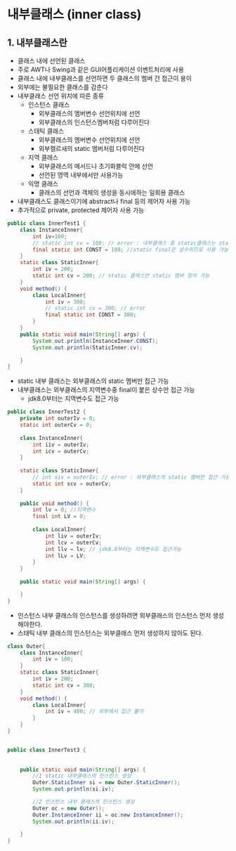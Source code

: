 
# 내부클래스 (inner class)
## 1. 내부클래스란
- 클래스 내에 선언된 클래스
- 주로 AWT나 Swing과 같은 GUI어플리케이션 이벤트처리에 사용
- 클래스 내에 내부클래스를 선언하면 두 클래스의 멤버 간 접근이 용이
- 외부에는 불필요한 클래스를 감춘다
- 내부클래스 선언 위치에 따른 종류
  - 인스턴스 클래스
    - 외부클래스의 멤버변수 선언위치에 선언
    - 외부클래스의 인스턴스멤버처럼 다루어진다
  - 스태틱 클래스
    - 외부클래스의 멤버변수 선언위치에 선언
    - 외부캘르새의 static 멤버처럼 다루어진다
  - 지역 클래스
    - 외부클래스의 메서드나 초기화블럭 안에 선언
    - 선언된 영역 내부에서만 사용가능
  - 익명 클래스
    - 클래스의 선언과 객체의 생성을 동시에하는 일회용 클래스
- 내부클래스도 클래스이기에 abstract나 final 등의 제어자 사용 가능
- 추가적으로 private, protected 제어자 사용 가능   

```java
public class InnerTest1 {
	class InstanceInner{
		int iv=100;
		// static int cv = 100; // error : 내부클래스 중 static클래스는 static 멤버를 가질 수 있다
		final static int CONST = 100; //static final은 상수이므로 사용 가능
	}
	static class StaticInner{
		int iv = 200;
		static int cv = 200; // static 클래스만 static 멤버 정의 가능
	}
	void method() {
		class LocalInner{
			int iv = 300;
			// static int cv = 300; // error
			final static int CONST = 300;
		}
	}
	public static void main(String[] args) {
		System.out.println(InstanceInner.CONST);
		System.out.println(StaticInner.cv);

	}
}
```
- static 내부 클래스는 외부클래스의 static 멤버만 접근 가능
- 내부클래스는 외부클래스의 지역변수중 final이 붙은 상수만 접근 가능
  - jdk8.0부터는 지역변수도 접근 가능   

```java
public class InnerTest2 {
	private int outerIv = 0;
	static int outerCv = 0;
	
	class InstanceInner{
		int iiv = outerIv;
		int icv = outerCv;
	}
	
	static class StaticInner{
		// int siv = outerIv; // error : 외부클래스의 static 멤버만 접근 가능
		static int scv = outerCv;
	}
	
	public void method() {
		int lv = 0; //지역변수
		final int LV = 0;
		
		class LocalInner{
			int liv = outerIv;
			int lcv = outerCv;
			int llv = lv; // jdk8.0부터는 지역변수도 접근가능
			int lLv = LV;
		}
	}
	
	public static void main(String[] args) {

	}
}
```
- 인스턴스 내부 클래스의 인스턴스를 생성하려면 외부클래스의 인스턴스 먼저 생성해야한다.
- 스태틱 내부 클래스의 인스턴스는 외부클래스 먼저 생성하지 않아도 된다.   

```java
class Outer{
	class InstanceInner{
		int iv = 100;
	}
	static class StaticInner{
		int iv = 200;
		static int cv = 300;
	}
	void method() {
		class LocalInner{
			int iv = 400; // 외부에서 접근 불가
		}
	}
}


public class InnerTest3 {
	
	
	public static void main(String[] args) {
		//1 static 내부클래스의 인스턴스 생성
		Outer.StaticInner si = new Outer.StaticInner();
		System.out.println(si.iv);

		//2 인스턴스 내부 클래스의 인스턴스 생성
		Outer oc = new Outer();
		Outer.InstanceInner ii = oc.new InstanceInner();
		System.out.println(ii.iv);
		
	}
}
```

